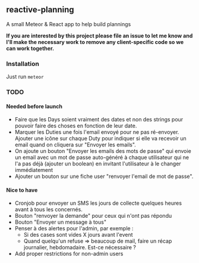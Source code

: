 ## reactive-planning

A small Meteor & React app to help build plannings

**If you are interested by this project please file an issue to let me know
and I'll make the necessary work to remove any client-specific code so we
can work together.**

### Installation

Just run `meteor`

### TODO

#### Needed before launch

* Faire que les Days soient vraiment des dates et non des strings pour pouvoir faire des choses en fonction de leur date.
* Marquer les Duties une fois l'email envoyé pour ne pas ré-envoyer. Ajouter une icône sur chaque Duty pour indiquer si elle va recevoir un email quand on cliquera sur "Envoyer les emails".
* On ajoute un bouton "Envoyer les emails des mots de passe" qui envoie un email avec un mot de passe auto-généré à chaque utilisateur qui ne l'a pas déjà (ajouter un boolean) en invitant l'utilisateur à le changer immédiatement
* Ajouter un bouton sur une fiche user "renvoyer l'email de mot de passe".

#### Nice to have


* Cronjob pour envoyer un SMS les jours de collecte quelques heures avant à tous les concernés.
* Bouton "renvoyer la demande" pour ceux qui n'ont pas répondu
* Bouton "Envoyer un message à tous"
* Penser à des alertes pour l'admin, par exemple :
  * Si des cases sont vides X jours avant l'event
  * Quand quelqu'un refuse => beaucoup de mail, faire un récap journalier, hebdomadaire. Est-ce nécessaire ?
* Add proper restrictions for non-admin users
